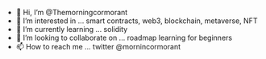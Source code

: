 - 👋 Hi, I’m @Themorningcormorant
- 👀 I’m interested in ... smart contracts, web3, blockchain, metaverse, NFT
- 🌱 I’m currently learning ... solidity
- 💞️ I’m looking to collaborate on ... roadmap learning for beginners 
- 📫 How to reach me ... twitter @mornincormorant

<!---
Themorningcormorant/Themorningcormorant is a ✨ special ✨ repository because its `README.md` (this file) appears on your GitHub profile.
You can click the Preview link to take a look at your changes.
--->
